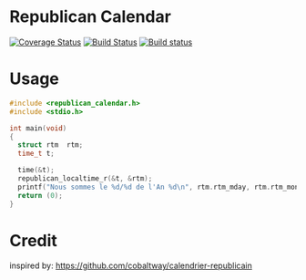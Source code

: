 # Republican Calendar

[![Coverage Status](https://coveralls.io/repos/github/d0p1s4m4/librepublican_calendar/badge.svg)](https://coveralls.io/github/d0p1s4m4/librepublican_calendar)
[![Build Status](https://travis-ci.org/d0p1s4m4/librepublican_calendar.svg?branch=master)](https://travis-ci.org/d0p1s4m4/librepublican_calendar)
[![Build status](https://ci.appveyor.com/api/projects/status/r45xd98vg0h5gpg7?svg=true)](https://ci.appveyor.com/project/d0p1s4m4/librepublican-calendar)

# Usage

```c
#include <republican_calendar.h>
#include <stdio.h>

int main(void)
{
  struct rtm  rtm;
  time_t t;

  time(&t);
  republican_localtime_r(&t, &rtm);
  printf("Nous sommes le %d/%d de l'An %d\n", rtm.rtm_mday, rtm.rtm_mon, rtm.rtm_year);
  return (0);
}
```

# Credit

inspired by: https://github.com/cobaltway/calendrier-republicain
